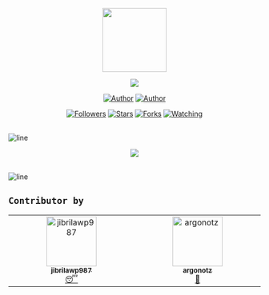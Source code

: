 <p align="center">
  <img src="https://avatars.githubusercontent.com/u/142893385?v=4" width="128" height="128">
</p>
<p align="center">
  <img src="https://camo.githubusercontent.com/4721c38b32c056a160515a28faea29931e9f3abb1f8bf8af8f1a474a6f5a08b7/68747470733a2f2f696d672e736869656c64732e696f2f62616467652f4769744875622d3032303230322e7376673f7374796c653d666f722d7468652d6261646765266c6f676f3d676974687562266c6f676f436f6c6f723d7768697465">
</p>
<p align="center">
  <a href="https://github.com/argonotz"><img title="Author" src="https://img.shields.io/badge/Author-argonotz-red.svg?style=for-the-badge&logo=github"></a>
  <a href="https://github.com/jibrilawp987"><img title="Author" src="https://img.shields.io/badge/Author-jibrilawp987-red.svg?style=for-the-badge&logo=github"></a>
</p>
<p align="center">
  <a href="https://github.com/jibrilawp987/followers"><img title="Followers" src="https://img.shields.io/github/followers/jibrilawp987?color=blue&style=flat-square"></a>
  <a href="https://github.com/jibrilawp987/jibrilawp987.github.io/stargazers/"><img title="Stars" src="https://img.shields.io/github/stars/jibrilawp987/jibrilawp987.github.io?color=red&style=flat-square"></a>
  <a href="https://github.com/jibrilawp987/jibrilawp987.github.io/network/members"><img title="Forks" src="https://img.shields.io/github/forks/jibrilawp987/jibrilawp987.github.io?color=red&style=flat-square"></a>
  <a href="https://github.com/jibrilawp987/jibrilawp987.github.io/watchers"><img title="Watching" src="https://img.shields.io/github/watchers/jibrilawp987/jibrilawp987.github.io?label=Watchers&color=blue&style=flat-square"></a>
</p>

<br><img src="./Media/line.gif" alt="line"/><br>


<p align=center>
  <img src="https://count.getloli.com/get/@argonotz:name"/>
</p>

<br><img src="./Media/line.gif" alt="line"/><br>

## ```Contributor by```

<div align="center">
  <table>
    <tbody>
      <tr>
        <td align="center" valign="top" width="14.28%"><a href="https://github.com/jibrilawp987"><img src="https://avatars.githubusercontent.com/u/142893385?v=4" width="100px;" alt="jibrilawp987"/><br /><sub><b>jibrilawp987</b></sub></a><br /><a href="https://github.com/jibrilawp987" title="Admin">😴</a></td>
        <td align="center" valign="top" width="14.28%"><a href="https://github.com/argonotz"><img src="https://avatars.githubusercontent.com/u/71146331?v=4" width="100px;" alt="argonotz"/><br /><sub><b>argonotz</b></sub></a><br /><a href="https://github.com/argonotz" title="Admin">👻</a></td>
    </tbody>
  </table>
</div>
